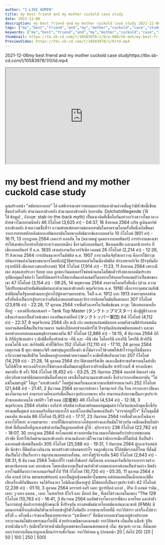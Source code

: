 ```yaml
---
author: "I-LIKE ADMIN"
title: my best friend and my mother cuckold case study
date: 2021-12-06
description: my best friend and my mother cuckold case study 2021-12-06 https://tbv.sb-cd.com/t/10583978/1/0/td.mp4
tags: ["my","best","friend","and","my","mother","cuckold","case","study"]
keywords: ["my","best","friend","and","my","mother","cuckold","case","study"]
thumbnail: https://tb.sb-cd.com/t/10583978/1/0/w:800/t6-enh/my-best-friend-and-my-mother.jpg
PreviewVideo: https://tbv.sb-cd.com/t/10583978/1/0/td.mp4
---
```

2021-12-06my best friend and my mother cuckold case studyhttps://tbv.sb-cd.com/t/10583978/1/0/td.mp4
<!--more-->

<iframe width="100%" height="315" src="https://spankbang.com/6aune/embed/"></iframe>

# my best friend and my mother cuckold case study


คุณสร้างหน้า "สมัครแทงบอล" ได้ แต่พิจารณาตรวจสอบผลการค้นหาด้านล่างเพื่อดูว่ามีหัวข้อนี้เขียนขึ้นแล้วหรือยัง
ตำนานแทงข้างหลัง
ตำนานแทงข้างหลัง (เยอรมัน:  Dolchstoßlegende (วิธีใช้·ข้อมูล) , อังกฤษ: stab-in-the-back myth) เป็นแนวคิดที่เชื่อถือกันอย่างกว้างขวางในแวดวงฝ่ายขวาในเยอรมนีหลัง
46 กิโลไบต์ (3,625 คำ) - 04:37, 16 สิงหาคม 2564
เอริช ลูเดินดอร์ฟ
แทงข้างหลัง ด้วยความเชื่อที่ว่า ความพ่ายแพ้สงครามของเยอรมันในสงครามโลกครั้งที่หนึ่งเกิดขึ้นมาจากการทรยศหักหลังต่อกองทัพเยอรมันโดยพวกลัทธิมากซ์และบอลเชวิค
10 กิโลไบต์ (801 คำ) - 16:11, 13 กรกฎาคม 2564
เอดการ์ แอลลัน โพ (หมวดหมู่ บุคคลจากบอลทิมอร์)
การทำงานของเขาทำให้เขาต้องโยกย้ายไปมาระหว่างหลายเมือง ซึ่งรวมถึงบอลทิมอร์, ฟิลาเดลเฟีย และนครนิวยอร์ก ที่เมืองบอลทิมอร์ ปี ค.ศ. 1835 เขาแต่งงานกับเวอร์จิเนีย เคลมม์
26 กิโลไบต์ (2,214 คำ) - 12:26, 11 สิงหาคม 2564
การปล้นธนาคารในติฟลิส ค.ศ. 1907
การเวนคืนจัตุรัสเยเรวาน คือการใช้อาวุธปล้นการขนส่งเงินของธนาคารโดยนักปฏิวัติพรรคบอลเชวิคในเมืองติฟลิส ประเทศจอร์เจีย (ปัจจุบันคือกรุงทบิลิซี เมืองหลวงของประเทศ)
104 กิโลไบต์ (7,914 คำ) - 11:23, 11 สิงหาคม 2564
เพราะมีเธอ
สกุลแสงประภา รับบท บอล ลูกของวินมอเตอร์ไซค์หน้าคอนโดที่พ่อตัวจริงของบอลดันประสบอุบัติเหตุมอไซค์คว่ำ โดยที่บัตเตอร์จ้างให้มากลั่นแกล้งแชมป์โดยอยากให้บอลเรียกแชมป์ว่าเป็นพ่อของเขา
47 กิโลไบต์ (3,154 คำ) - 09:25, 14 พฤษภาคม 2564
สงครามโลกครั้งที่หนึ่ง (ส่วน ความได้เปรียบของฝ่ายสัมพันธมิตรและตำนานแทงข้างหลัง พฤศจิกายน ค.ศ. 1918)
เนื่องจากจุดชนวนลัทธิชาตินิยมในรัฐบอลข่านและปูทางไปสู่สงครามบอลข่าน. ในปี ค.ศ. 1912 และ 1913 สงครามบอลข่านครั้งที่หนึ่งเป็นการสู้รบระหว่างสันนิบาตบอลข่านและจักรวรรดิออตโตมันที่แตกแยก
307 กิโลไบต์ (23,618 คำ) - 22:28, 17 ตุลาคม 2564
รายชื่อตัวละครในวันพันช์แมน
อาวุธ: ไม้เบสบอลเหล็ก ที่อยู่: - แทงค์ท็อปมาสเตอร์ – Tank Top Master (タンクトップマスター) นักสู้ผู้มีร่างกายแข็งแกร่งและเป็นหัวหน้าของ กองทัพแทงค์ท็อป (タンクトッパー軍団)
64 กิโลไบต์ (4,112 คำ) - 22:37, 6 พฤศจิกายน 2564
เสือ ชะนี เก้ง
เคยชอบเล่นพนันบอล แถมยังชวนชีต้าร์เล่นพนันบอลจนติดหนี้สินเป็นจำนวนมาก จนต้องให้ออยช่วยเคลียร์ให้ ปัจจุบันเลิกเล่นพนันบอลแล้ว และมาคอยช่วยออยสอดแนมพฤติกรรมของดรีม
87 กิโลไบต์ (2,886 คำ) - 14:15, 4 ธันวาคม 2564
บิกีนี
บิกีนีรูปแบบต่าง ๆ มักมีชื่อที่ลงท้ายด้วย –กีนี และ –อีนี เช่น ไมโครกีนี แทงกีนี ไตรกีนี พิวบิกีนี แบนโดกีนี และ สเกิร์ตตินี คำที่ใช้เรียก
152 กิโลไบต์ (12,110 คำ) - 17:10, 24 ตุลาคม 2564
เหตุการณ์ 6 ตุลา
ศพของวัชรี เพชรสุ่นถูกเปลื้องผ้า นำไม้มาวางไว้ข้างศพให้เข้าใจว่าถูกไม้นั้นแทงอวัยวะเพศจนเสียชีวิต โดยมีคนอยู่รอบศพด้วยความพอใจ ธงชัยตั้งข้อสังเกตว่าชา
207 กิโลไบต์ (14,259 คำ) - 21:28, 14 ตุลาคม 2564
ประวัติศาสตร์รัสเซีย
อและเมื่อข้าราชบริพารคนใดทำสิ่งใดให้พิโรธ พระองค์ก็จะทรงใช้พระแสงนั้นทิ่มแทงผู้ที่เคราะห์ร้ายนั้นเสีย ซาร์อีวานที่ 4 ทรงอภิเษกสมรสอีก 6 ครั้ง
104 กิโลไบต์ (8,452 คำ) - 03:25, 25 กันยายน 2564
อดอล์ฟ ฮิตเลอร์
เช่นเดียวกับพวกชาตินิยมเยอรมันอื่นทั้งหลาย เขาเชื่อในตำนานแทงข้างหลัง ซึ่งอ้างว่ากองทัพเยอรมัน "ไม่แพ้ในสมรภูมิ" ได้ถูก "แทงข้างหลัง" โดยผู้นำพลเรือนและพวกมากซิสต์จากแนวหลัง
252 กิโลไบต์ (21,448 คำ) - 21:41, 2 ธันวาคม 2564
ขบวนการห้าดาว ไดเรนเจอร์
เร็น ร็อด กระบองยาวสีแดงของไดเรนเจอร์ สามารถรวมไยเบอร์เพื่อเป็นอาวุธประเภทแทง หรือ สามารถแปรสภาพเป็นอาวุธประจำตัวของแต่ละคนได้ เซย์คิริว โซริวเคน (双竜剣)
46 กิโลไบต์ (4,534 คำ) - 12:38, 3 พฤศจิกายน 2564
คริสติน่า อากีล่าร์
คริสติน่ากลับมาพร้อมคอสตูมชุดดำเว้าโชว์แผ่นหลังสุดเซ็กซี่กับทรงผมสั้นสุดเท่ และดนตรีกลิ่นอายแทงโก้ และนีโอลาตินในเพลงเปิดตัว "สวรรค์อยู่ที่ใจ" ซึ่งในชุดนี้มีเพลงฮิต ห้องเดิม
86 กิโลไบต์ (5,913 คำ) - 17:17, 23 กันยายน 2564
รายชื่อตัวละครในนินจาคาถาโอ้โฮเฮะ
ความสามารถ : ดาบที่ใช้แทงผ่าทะลวงได้ทุกอย่างและยึดมันไว้ด้วยกัน เหมือนเข็บเย็บผ้ายักษ์ ที่เย็บเหยื่อที่ถูกแทงเข้าด้วยกันเป็นลูกบอลยักษ์ ผู้ใช้ : คุริอาราเระ
238 กิโลไบต์ (22,782 คำ) - 18:07, 30 กรกฎาคม 2564
ฮอโลคอสต์
ชาวเยอรมันจำนวนมากไม่ยอมรับว่าประเทศของตนปราชัย ซึ่งทำให้เกิดตำนานแทงข้างหลัง ตำนานดังกล่าวมีใจความว่านักการเมืองที่ไม่ภักดี ซึ่งเป็นยิวและคอมมิวนิสต์เป็นหลัก
305 กิโลไบต์ (25,588 คำ) - 19:31, 1 กันยายน 2564
ผู้กองเจ้าเสน่ห์
ชัย นักข่าว ที่มีพลังดวงกินงาน ชอบสร้างข่าวปลอมหากำไร จนถูกพักงาน ที่ไปสมัครงานที่ไหน ที่นั่นมีอันเป็นไป เป็นเรื่องราว สนุกสนานอลหม่านทั้งสน. อย่างไม่รู้จักจบสิ้น
540 กิโลไบต์ (2,643 คำ) - 08:31, 6 ธันวาคม 2564
โทมิกะฮีโร่ เรสคิวไฟเออร์
กัตไทเอน คาเอนมาจินที่เกิดจากการรวมร่างของคานิคาเอน และ แทงค์เอน โดยคานิคาเอนเป็นส่วนลำตัวช่วงบนและแทงค์เอนเป็นส่วนล่าง มีพลังการโจมตีที่มากกว่าคาเอนมาจินทั่วไป
114 กิโลไบต์ (10,720 คำ) - 05:35, 11 ตุลาคม 2564
สเก็ต ดานซ์ (ส่วน ชมรมซอฟท์บอล)
และเป็นผู้หญิงคนเดียวในชมรม แต่ก่อนเคยเป็นเด็กเกและมีชื่อเสียงเรื่องตีรันฟันแทง จนได้รับฉายา โอนิฮิเมะ(ธิดาอสูร) มีไม้ฮอกกี้เป็นอาวุธประจำตัว
42 กิโลไบต์ (2,239 คำ) - 01:10, 3 ตุลาคม 2564
มารายห์ แครี
เดอะ ซูการ์ฮิลล์ แกงก์ , อีริค บี แอนด์ ราคิม , เดอะ วู-แทง แคลน , เดอะ โนทอเรียส บีไอจี และ ม็อบบ์ ดีพ , ที่เธอได้ร่วมงานในเพลง "The
129 กิโลไบต์ (10,763 คำ) - 16:41, 3 ธันวาคม 2564
ผลลัพธ์จากโครงการพี่น้อง
มวยไทย
และลำตัวในการต่อสู้ ศิลปะการต่อสู้ลักษณะนี้ ซึ่งปัจจุบัน ทางสหพันธ์มวยไทยสมัครเล่นนานาชาติ (IFMA) มีแผนการณ์ที่จะผลักดันกีฬามวยไทยเข้าสู่กีฬาโอลิมปิก การชกมวยไทยที่ดี
จากวิกิตำรา
เล่าเรื่องไปชวาครั้งที่ ๓
ครั้งหนึ่ง เจ้าของเป็นนายทหารพวก “รุสเซียขาว” ที่หนีพวกบอลเซวิคมาอยู่ต่างประเทศ กระบวนเล่นไม่ต้องพรรณนาในที่นี้ ด้วยประเพณีของละคอนม้า
จากวิกิซอร์ซ
เบ็นเท็น
แม็กซ์: รู้สึกสายน้ำมันจะรั่ว (แม็กซ์โชว์สายน้ำมันที่ถูกเพชรของไดมอนด์เฮดแทง) เบ็น: คุ้นๆแฮะ เกวน: ที่ฉันเคยบอกว่าอยากเห็นนายถูกเอเลี่ยนกำราบสักวันนะ
จากวิกิคำคม
ดู (ก่อนหน้า 20 | ถัดไป 20) (20 | 50 | 100 | 250 | 500)

